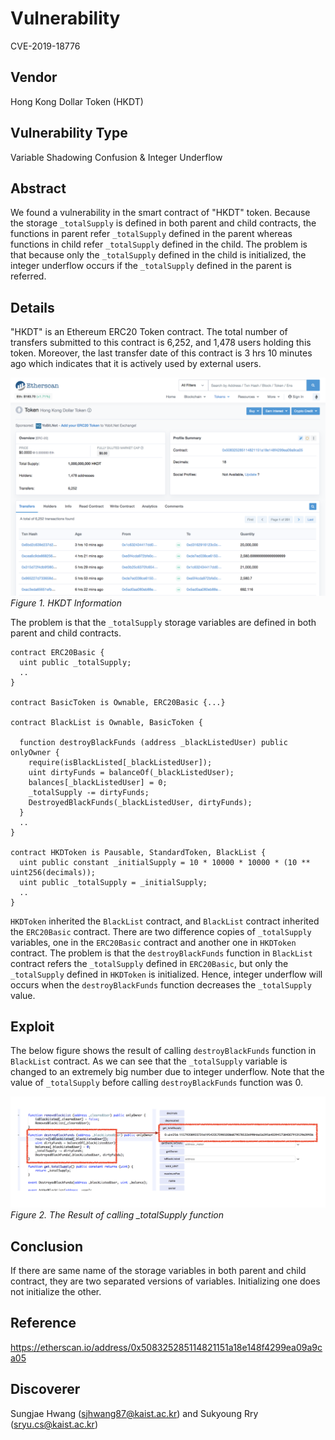 # Vulnerability
CVE-2019-18776

## Vendor
Hong Kong Dollar Token (HKDT)

## Vulnerability Type
Variable Shadowing Confusion & Integer Underflow

## Abstract
We found a vulnerability in the smart contract of "HKDT" token.
Because the storage `_totalSupply` is defined in both parent and child contracts, the functions in parent refer `_totalSupply` defined in the parent whereas functions in child refer `_totalSupply` defined in the child. The problem is that because only the `_totalSupply` defined in the child is initialized, the integer underflow occurs if the `_totalSupply` defined in the parent is referred.

## Details
"HKDT" is an Ethereum ERC20 Token contract. 
The total number of transfers submitted to this contract is 6,252, and 1,478 users holding this token.
Moreover, the last transfer date of this contract is 3 hrs 10 minutes ago which indicates that it is actively used by external users.

![](./img/shadow_00_1.png)
  *Figure 1. HKDT Information*

The problem is that the `_totalSupply` storage variables are defined in both parent and child contracts.

```
contract ERC20Basic {
  uint public _totalSupply;
  ..
}

contract BasicToken is Ownable, ERC20Basic {...}

contract BlackList is Ownable, BasicToken {

  function destroyBlackFunds (address _blackListedUser) public onlyOwner {
    require(isBlackListed[_blackListedUser]);
    uint dirtyFunds = balanceOf(_blackListedUser);
    balances[_blackListedUser] = 0;
    _totalSupply -= dirtyFunds;
    DestroyedBlackFunds(_blackListedUser, dirtyFunds);
  }
  ..
}

contract HKDToken is Pausable, StandardToken, BlackList {
  uint public constant _initialSupply = 10 * 10000 * 10000 * (10 ** uint256(decimals));
  uint public _totalSupply = _initialSupply;
  ..
}

```
`HKDToken` inherited the `BlackList` contract, and `BlackList` contract inherited the `ERC20Basic` contract.
There are two difference copies of `_totalSupply` variables, one in the `ERC20Basic` contract and another one in `HKDToken` contract.
The problem is that the `destroyBlackFunds` function in `BlackList` contract refers the `_totalSupply` defined in `ERC20Basic`, but only the `_totalSupply` defined in `HKDToken` is initialized. Hence, integer underflow will occurs when the `destroyBlackFunds` function decreases the `_totalSupply` value.

## Exploit
The below figure shows the result of calling `destroyBlackFunds` function in `BlackList` contract.
As we can see that the `_totalSupply` variable is changed to an extremely big number due to integer underflow.
Note that the value of `_totalSupply` before calling `destroyBlackFunds` function was 0.

  ![](./img/shadow_00_2.png)
  *Figure 2. The Result of calling _totalSupply function*

## Conclusion
If there are same name of the storage variables in both parent and child contract, they are two separated versions of variables. Initializing one does not initialize the other.

## Reference
https://etherscan.io/address/0x508325285114821151a18e148f4299ea09a9ca05

## Discoverer
Sungjae Hwang (sjhwang87@kaist.ac.kr) and Sukyoung Rry (sryu.cs@kaist.ac.kr)
